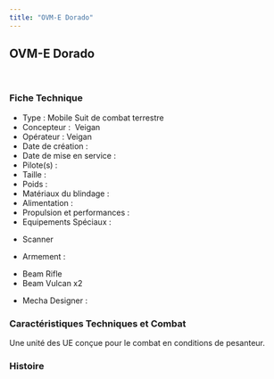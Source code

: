 ```yaml
---
title: "OVM-E Dorado"
---
```


OVM-E Dorado
------------

 


### Fiche Technique


- Type : Mobile Suit de combat terrestre  
- Concepteur :  Veigan  
- Opérateur : Veigan  
- Date de création :   
- Date de mise en service :   
- Pilote(s) :   
- Taille :   
- Poids :    
- Matériaux du blindage :   
- Alimentation :   
- Propulsion et performances :   
- Equipements Spéciaux :


* Scanner


- Armement :


* Beam Rifle
* Beam Vulcan x2


- Mecha Designer :


### Caractéristiques Techniques et Combat


Une unité des UE conçue pour le combat en conditions de pesanteur.


### Histoire


 

